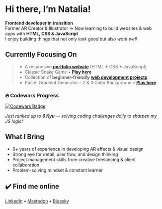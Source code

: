 #  Hi there, I’m Natalia!

**Frontend developer in transition**  
Former AR Creator & Illustrator → Now learning to build websites & web apps with **HTML, CSS & JavaScript**  
I enjoy building things that not only *look good* but also *work well*

## Currently Focusing On

> - A responsive **[portfolio website](https://kolonatalie.github.io/portfolio/)** (HTML + CSS + JavaScript)
> - Classic Snake Game • **[Play here](https://kolonatalie.github.io/snake/)**
> - Collection of **beginner-friendly** **[web development projects](https://github.com/kolonatalie/frontend-practice-projects)**.
> - Pastel Gradient Generator – 2 & 3 Color Background • **[Play here](https://kolonatalie.github.io/pastel-gradient-generator/)**

### 🔥 Codewars Progress

[![Codewars Badge](https://www.codewars.com/users/kolonatalie/badges/large?theme=light)](https://www.codewars.com/users/kolonatalie)

*Just ranked up to **6 Kyu** — solving coding challenges daily to sharpen my JS logic!*

## What I Bring

- 6+ years of experience in developing AR effects & visual design  
- Strong eye for detail, user flow, and design thinking  
- Project management skills from creative freelancing & client collaboration  
- Problem-solving mindset & constant learner

## ✔️ Find me online

[LinkedIn](https://www.linkedin.com/in/kolonatalie/) •
[Mastodon](https://mastodon.social/@kolonatalie) •
[Bluesky](https://bsky.app/profile/kolonatalie.bsky.social)